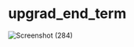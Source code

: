 # upgrad_end_term

![Screenshot (284)](https://user-images.githubusercontent.com/53247977/138319850-73345d17-a449-48bd-b825-bca4834720b0.png)
